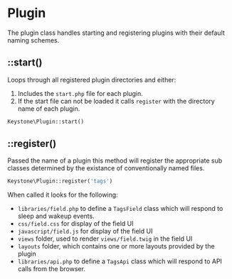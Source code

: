 Plugin
====

The plugin class handles starting and registering plugins with their 
default naming schemes.


::start()
----

Loops through all registered plugin directories and either:

1. Includes the `start.php` file for each plugin.
2. If the start file can not be loaded it calls `register` with the
directory name of each plugin.

```php
Keystone\Plugin::start()
```


::register()
----

Passed the name of a plugin this method will register the appropriate sub
classes determined by the existance of conventionally named files.

```php
Keystone\Plugin::register('tags')
```

When called it looks for the following:

* `libraries/field.php` to define a `TagsField` class which will respond
to sleep and wakeup events.
* `css/field.css` for display of the field UI
* `javascript/field.js` for display of the field UI
* `views` folder, used to render `views/field.twig` in the field UI
* `layouts` folder, which contains one or more layouts provided by the
plugin
* `libraries/api.php` to define a `TagsApi` class which will respond to
API calls from the browser.